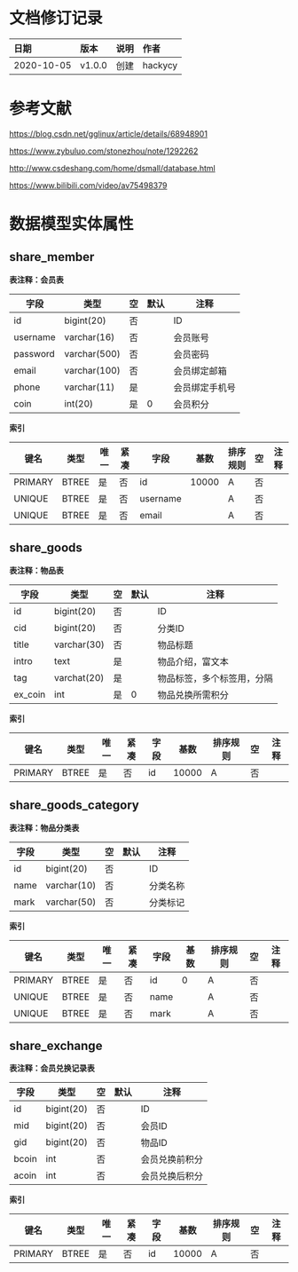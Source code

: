 # 文档修订记录

| 日期       | 版本   | 说明 | 作者    |
| :--------- | :----- | :--- | :------ |
| 2020-10-05 | v1.0.0 | 创建 | hackycy |

# 参考文献

https://blog.csdn.net/gglinux/article/details/68948901

https://www.zybuluo.com/stonezhou/note/1292262

http://www.csdeshang.com/home/dsmall/database.html

https://www.bilibili.com/video/av75498379


# 数据模型实体属性


## share_member

**表注释：会员表**

| 字段     | 类型         | 空   | 默认 | 注释           |
| -------- | ------------ | ---- | ---- | -------------- |
| id       | bigint(20)   | 否   |      | ID             |
| username | varchar(16)  | 否   |      | 会员账号       |
| password | varchar(500) | 否   |      | 会员密码       |
| email    | varchar(100) | 否   |      | 会员绑定邮箱   |
| phone    | varchar(11)  | 是   |      | 会员绑定手机号 |
| coin     | int(20)      | 是   | 0    | 会员积分       |

**索引**

| 键名    | 类型  | 唯一 | 紧凑 | 字段     | 基数  | 排序规则 | 空   | 注释 |
| ------- | ----- | ---- | ---- | -------- | ----- | -------- | ---- | ---- |
| PRIMARY | BTREE | 是   | 否   | id       | 10000 | A        | 否   |      |
| UNIQUE  | BTREE | 是   | 否   | username |       | A        | 否   |      |
| UNIQUE  | BTREE | 是   | 否   | email    |       | A        | 否   |      |

## share_goods

**表注释：物品表**

| 字段    | 类型        | 空   | 默认 | 注释                       |
| ------- | ----------- | ---- | ---- | -------------------------- |
| id      | bigint(20)  | 否   |      | ID                         |
| cid     | bigint(20)  | 否   |      | 分类ID                     |
| title   | varchar(30) | 否   |      | 物品标题                   |
| intro   | text        | 是   |      | 物品介绍，富文本           |
| tag     | varchat(20) | 是   |      | 物品标签，多个标签用，分隔 |
| ex_coin | int         | 是   | 0    | 物品兑换所需积分           |

**索引**

| 键名    | 类型  | 唯一 | 紧凑 | 字段 | 基数  | 排序规则 | 空   | 注释 |
| ------- | ----- | ---- | ---- | ---- | ----- | -------- | ---- | ---- |
| PRIMARY | BTREE | 是   | 否   | id   | 10000 | A        | 否   |      |

## share_goods_category

**表注释：物品分类表**

| 字段 | 类型        | 空   | 默认 | 注释     |
| ---- | ----------- | ---- | ---- | -------- |
| id   | bigint(20)  | 否   |      | ID       |
| name | varchar(10) | 否   |      | 分类名称 |
| mark | varchar(50) | 否   |      | 分类标记 |

**索引**

| 键名    | 类型  | 唯一 | 紧凑 | 字段 | 基数 | 排序规则 | 空   | 注释 |
| ------- | ----- | ---- | ---- | ---- | ---- | -------- | ---- | ---- |
| PRIMARY | BTREE | 是   | 否   | id   | 0    | A        | 否   |      |
| UNIQUE  | BTREE | 是   | 否   | name |      | A        | 否   |      |
| UNIQUE  | BTREE | 是   | 否   | mark |      | A        | 否   |      |

## share_exchange

**表注释：会员兑换记录表**

| 字段  | 类型       | 空   | 默认 | 注释           |
| ----- | ---------- | ---- | ---- | -------------- |
| id    | bigint(20) | 否   |      | ID             |
| mid   | bigint(20) | 否   |      | 会员ID         |
| gid   | bigint(20) | 否   |      | 物品ID         |
| bcoin | int        | 否   |      | 会员兑换前积分 |
| acoin | int        | 否   |      | 会员兑换后积分 |

**索引**

| 键名    | 类型  | 唯一 | 紧凑 | 字段 | 基数  | 排序规则 | 空   | 注释 |
| ------- | ----- | ---- | ---- | ---- | ----- | -------- | ---- | ---- |
| PRIMARY | BTREE | 是   | 否   | id   | 10000 | A        | 否   |      |